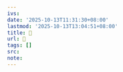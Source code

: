 ```yaml
---
ivs:
date: '2025-10-13T11:31:30+08:00'
lastmod: '2025-10-13T13:04:51+08:00'
title: 󰩫
url: 󰩫
tags: []
src:
note:
---
```

